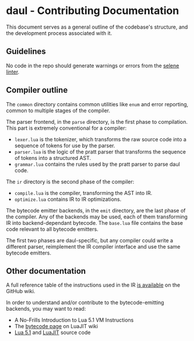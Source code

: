 # daul - Contributing Documentation

This document serves as a general outline of the codebase's structure, and the development process associated with it.

## Guidelines

No code in the repo should generate warnings or errors from the [selene linter](https://kampfkarren.github.io/selene/selene.html).

## Compiler outline

The `common` directory contains common utilities like `enum` and error reporting, common to multiple stages of the compiler.

The parser frontend, in the `parse` directory, is the first phase to compilation. This part is extremely conventional for a compiler:
 - `lexer.lua` is the tokenizer, which transforms the raw source code into a sequence of tokens for use by the parser.
 - `parser.lua` is the logic of the pratt parser that transforms the sequence of tokens into a structured AST.
 - `grammar.lua` contains the rules used by the pratt parser to parse daul code.

The `ir` directory is the second phase of the compiler:
 - `compile.lua` is the compiler, transforming the AST into IR.
 - `optimize.lua` contains IR to IR optimizations.

The bytecode emitter backends, in the `emit` directory, are the last phase of the compiler. Any of the backends may be used, each of them transforming IR into backend-dependant bytecode. The `base.lua` file contains the base code relevant to all bytecode emitters.

The first two phases are daul-specific, but any compiler could write a different parser, reimplement the IR compiler interface and use the same bytecode emitters.

## Other documentation

A full reference table of the instructions used in the IR [is available](https://github.com/TechnoJo4/luadaul/wiki/IR-Reference) on the GitHub wiki.

In order to understand and/or contribute to the bytecode-emitting backends, you may want to read:
 - A No-Frills Introduction to Lua 5.1 VM Instructions
 - The [bytecode page](https://wiki.luajit.org/Bytecode-2.0) on LuaJIT wiki
 - [Lua 5.1](https://www.lua.org/source/5.1/) and [LuaJIT](https://github.com/LuaJIT/LuaJIT) source code
